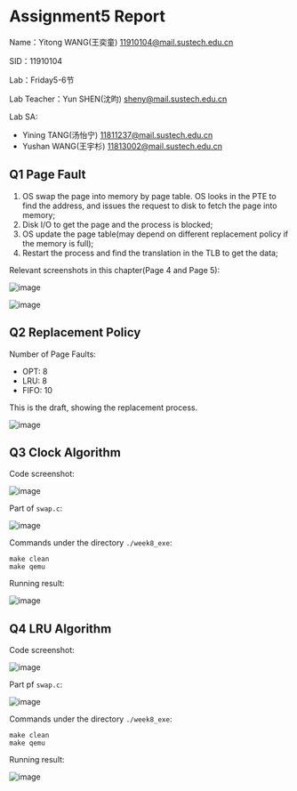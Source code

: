 # Assignment5 Report
Name：Yitong WANG(王奕童) 11910104@mail.sustech.edu.cn

SID：11910104

Lab：Friday5-6节

Lab Teacher：Yun SHEN(沈昀) sheny@mail.sustech.edu.cn

Lab SA:
- Yining TANG(汤怡宁) 11811237@mail.sustech.edu.cn
- Yushan WANG(王宇杉) 11813002@mail.sustech.edu.cn

## Q1 Page Fault

1. OS swap the page into memory by page table. 
OS looks in the PTE to find the address, and issues the request to disk to fetch the page into memory;
2. Disk I/O to get the page and the process is blocked;
3. OS update the page table(may depend on different replacement policy if the memory is full);
4. Restart the process and find the translation in the TLB to get the data;

Relevant screenshots in this chapter(Page 4 and Page 5):

![image](https://user-images.githubusercontent.com/64548919/163381001-72a31691-f8f0-42e1-8042-3456a573c737.png)

![image](https://user-images.githubusercontent.com/64548919/163381032-5808086b-5727-4d50-b5e5-fb8963ab3d4f.png)

## Q2 Replacement Policy

Number of Page Faults:
- OPT: 8
- LRU: 8
- FIFO: 10

This is the draft, showing the replacement process.

![image](https://user-images.githubusercontent.com/64548919/163595324-9a474ca9-1c7d-41cc-bc8e-a187a1ec697f.png)


## Q3 Clock Algorithm

Code screenshot:

![image](https://user-images.githubusercontent.com/64548919/163594183-3e484bad-af37-49ce-9ba1-177238e77d81.png)

Part of `swap.c`:

![image](https://user-images.githubusercontent.com/64548919/163594314-fc2750db-0f9f-494a-8ad6-988d716a04ad.png)

Commands under the directory `./week8_exe`:

```
make clean
make qemu
```

Running result:

![image](https://user-images.githubusercontent.com/64548919/163594539-2eeb8a0d-59e9-4229-8558-b07dc8f23141.png)


## Q4 LRU Algorithm

Code screenshot:

![image](https://user-images.githubusercontent.com/64548919/163594765-cb7f8956-84d1-43e9-b230-3ccccc33103b.png)

Part pf `swap.c`:

![image](https://user-images.githubusercontent.com/64548919/163595073-edd6d65b-7fe7-4b83-83da-aa5600e41e71.png)


Commands under the directory `./week8_exe`:

```
make clean
make qemu
```

Running result:

![image](https://user-images.githubusercontent.com/64548919/163595119-67c5c436-baa0-4927-8fa3-ef8a3af23dfc.png)
